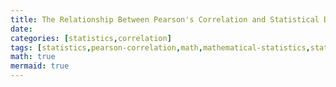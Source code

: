 ```yaml
---
title: The Relationship Between Pearson's Correlation and Statistical Dependence
date: 
categories: [statistics,correlation]
tags: [statistics,pearson-correlation,math,mathematical-statistics,statistical-independence,statistical-dependence]
math: true
mermaid: true
---
```

